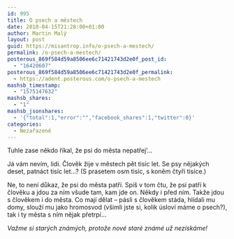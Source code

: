 ```yaml
---
id: 995
title: O psech a městech
date: 2010-04-15T21:28:00+01:00
author: Martin Malý
layout: post
guid: https://misantrop.info/o-psech-a-mestech/
permalink: /o-psech-a-mestech/
posterous_869f584d59a8506ee6c71421743d2e0f_post_id:
  - "16420607"
posterous_869f584d59a8506ee6c71421743d2e0f_permalink:
  - https://adent.posterous.com/o-psech-a-mestech
mashsb_timestamp:
  - "1575147632"
mashsb_shares:
  - "1"
mashsb_jsonshares:
  - '{"total":1,"error":"","facebook_shares":1,"twitter":0}'
categories:
  - Nezařazené
---
```

Tuhle zase někdo říkal, že psi do města nepatřej&#8217;&#8230;

Já vám nevím, lidi. Člověk žije v městech pět tisíc let. Se psy nějakých deset, patnáct tisíc let&#8230;? (S prasetem osm tisíc, s koněm čtyři tisíce.)

Ne, to není důkaz, že psi do města patří. Spíš v tom čtu, že psi patří k člověku a jdou za ním všude tam, kam jde on. Někdy i před ním. Takže jdou s člověkem i do města. Co mají dělat &#8211; pásli s člověkem stáda, hlídali mu domy, slouží mu jako hromosvod (všimli jste si, kolik úsloví máme o psech?), tak i ty města s ním nějak přetrpí&#8230;

_Važme si starých známých, protože nové staré známé už nezískáme!_